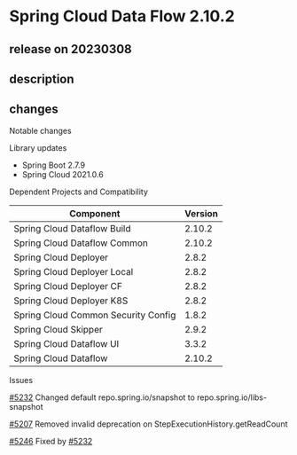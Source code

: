 # Spring Cloud Data Flow 2.10.2

## release on 20230308

## description

## changes

Notable changes

Library updates

* Spring Boot 2.7.9
* Spring Cloud 2021.0.6

Dependent Projects and Compatibility

|              Component              | Version |
|-------------------------------------|---------|
| Spring Cloud Dataflow Build         | 2.10.2  |
| Spring Cloud Dataflow Common        | 2.10.2  |
| Spring Cloud Deployer               | 2.8.2   |
| Spring Cloud Deployer Local         | 2.8.2   |
| Spring Cloud Deployer CF            | 2.8.2   |
| Spring Cloud Deployer K8S           | 2.8.2   |
| Spring Cloud Common Security Config | 1.8.2   |
| Spring Cloud Skipper                | 2.9.2   |
| Spring Cloud Dataflow UI            | 3.3.2   |
| Spring Cloud Dataflow               | 2.10.2  |

Issues

<a class="issue-link js-issue-link" data-error-text="Failed to load title" data-id="1605442062" data-permission-text="Title is private" data-url="https://github.com/spring-cloud/spring-cloud-dataflow/issues/5232" data-hovercard-type="issue" data-hovercard-url="/spring-cloud/spring-cloud-dataflow/issues/5232/hovercard" href="https://github.com/spring-cloud/spring-cloud-dataflow/issues/5232">#5232</a> Changed default repo.spring.io/snapshot to repo.spring.io/libs-snapshot

<a class="issue-link js-issue-link" data-error-text="Failed to load title" data-id="1568098332" data-permission-text="Title is private" data-url="https://github.com/spring-cloud/spring-cloud-dataflow/issues/5207" data-hovercard-type="issue" data-hovercard-url="/spring-cloud/spring-cloud-dataflow/issues/5207/hovercard" href="https://github.com/spring-cloud/spring-cloud-dataflow/issues/5207">#5207</a> Removed invalid deprecation on StepExecutionHistory.getReadCount

<a class="issue-link js-issue-link" data-error-text="Failed to load title" data-id="1613792861" data-permission-text="Title is private" data-url="https://github.com/spring-cloud/spring-cloud-dataflow/issues/5246" data-hovercard-type="issue" data-hovercard-url="/spring-cloud/spring-cloud-dataflow/issues/5246/hovercard" href="https://github.com/spring-cloud/spring-cloud-dataflow/issues/5246">#5246</a> Fixed by <a class="issue-link js-issue-link" data-error-text="Failed to load title" data-id="1605442062" data-permission-text="Title is private" data-url="https://github.com/spring-cloud/spring-cloud-dataflow/issues/5232" data-hovercard-type="issue" data-hovercard-url="/spring-cloud/spring-cloud-dataflow/issues/5232/hovercard" href="https://github.com/spring-cloud/spring-cloud-dataflow/issues/5232">#5232</a>

